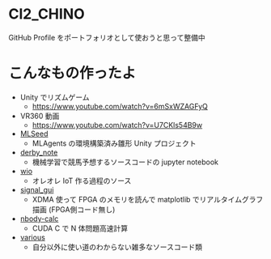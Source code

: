 # Cl2_CHINO
GitHub Profile をポートフォリオとして使おうと思って整備中<br>

# こんなもの作ったよ
- Unity でリズムゲーム
  - https://www.youtube.com/watch?v=6mSxWZAGFyQ
- VR360 動画
  - https://www.youtube.com/watch?v=U7CKls54B9w
- [MLSeed](https://github.com/2clchino/MLSeed)
  - MLAgents の環境構築済み雛形 Unity プロジェクト
- [derby_note](https://github.com/2clchino/derby_note)
  - 機械学習で競馬予想するソースコードの jupyter notebook
- [wio](https://github.com/2clchino/wio)
  - オレオレ IoT 作る過程のソース
- [signal_gui](https://github.com/2clchino/signal_gui)
  - XDMA 使って FPGA のメモリを読んで matplotlib でリアルタイムグラフ描画 (FPGA側コード無し)
- [nbody-calc](https://github.com/2clchino/nbody-calc)
  - CUDA C で N 体問題高速計算
- [various](https://github.com/2clchino/various)
  - 自分以外に使い道のわからない雑多なソースコード類
